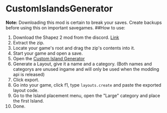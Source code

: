 # CustomIslandsGenerator
**Note:** Downloading this mod is certain to break your saves. Create backups before using this on important savegames.
##How to use:
  1. Download the Shapez 2 mod from the discord. [Link](https://example.com/)
  2. Extract the zip.
  3. Locate your game's root and drag the zip's contents into it.
  4. Start your game and open a save.
  5. Open the [Custom Island Generator](https://waffledevsalt.github.io/CustomIslandsGenerator/)
  6. Generate a Layout, give it a name and a category. (Both names and categorys are unused ingame and will only be used when the modding api is released)
  7. Click export.
  8. Go into your game, click f1, type `layouts.create` and paste the exported layout code.
  9. Go to the Island placement menu, open the "Large" category and place the first Island.
  10. Done.
